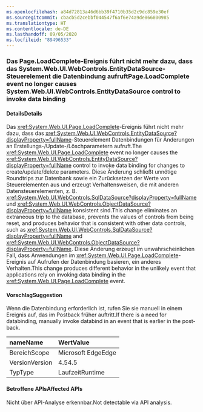 ```yaml
---
ms.openlocfilehash: a84d72813a46d6bb39f4710b35d2c9dc859e30ef
ms.sourcegitcommit: cbacb5d2cebbf044547f6af6e74a9de866800985
ms.translationtype: HT
ms.contentlocale: de-DE
ms.lasthandoff: 09/05/2020
ms.locfileid: "89496533"
---
```

### <a name="pageloadcomplete-event-no-longer-causes-systemwebuiwebcontrolsentitydatasource-control-to-invoke-data-binding"></a><span data-ttu-id="daef5-101">Das Page.LoadComplete-Ereignis führt nicht mehr dazu, dass das System.Web.UI.WebControls.EntityDataSource-Steuerelement die Datenbindung aufruft</span><span class="sxs-lookup"><span data-stu-id="daef5-101">Page.LoadComplete event no longer causes System.Web.UI.WebControls.EntityDataSource control to invoke data binding</span></span>

#### <a name="details"></a><span data-ttu-id="daef5-102">Details</span><span class="sxs-lookup"><span data-stu-id="daef5-102">Details</span></span>

<span data-ttu-id="daef5-103">Das <xref:System.Web.UI.Page.LoadComplete>-Ereignis führt nicht mehr dazu, dass das <xref:System.Web.UI.WebControls.EntityDataSource?displayProperty=fullName>-Steuerelement Datenbindungen für Änderungen an Erstellungs-/Update-/Löschparametern aufruft.</span><span class="sxs-lookup"><span data-stu-id="daef5-103">The <xref:System.Web.UI.Page.LoadComplete> event no longer causes the <xref:System.Web.UI.WebControls.EntityDataSource?displayProperty=fullName> control to invoke data binding for changes to create/update/delete parameters.</span></span> <span data-ttu-id="daef5-104">Diese Änderung schließt unnötige Roundtrips zur Datenbank sowie ein Zurücksetzen der Werte von Steuerelementen aus und erzeugt Verhaltensweisen, die mit anderen Datensteuerelementen, z. B. <xref:System.Web.UI.WebControls.SqlDataSource?displayProperty=fullName> und <xref:System.Web.UI.WebControls.ObjectDataSource?displayProperty=fullName> konsistent sind.</span><span class="sxs-lookup"><span data-stu-id="daef5-104">This change eliminates an extraneous trip to the database, prevents the values of controls from being reset, and produces behavior that is consistent with other data controls, such as <xref:System.Web.UI.WebControls.SqlDataSource?displayProperty=fullName> and <xref:System.Web.UI.WebControls.ObjectDataSource?displayProperty=fullName>.</span></span> <span data-ttu-id="daef5-105">Diese Änderung erzeugt im unwahrscheinlichen Fall, dass Anwendungen im <xref:System.Web.UI.Page.LoadComplete>-Ereignis auf Aufrufen der Datenbindung basieren, ein anderes Verhalten.</span><span class="sxs-lookup"><span data-stu-id="daef5-105">This change produces different behavior in the unlikely event that applications rely on invoking data binding in the <xref:System.Web.UI.Page.LoadComplete> event.</span></span>

#### <a name="suggestion"></a><span data-ttu-id="daef5-106">Vorschlag</span><span class="sxs-lookup"><span data-stu-id="daef5-106">Suggestion</span></span>

<span data-ttu-id="daef5-107">Wenn die Datenbindung erforderlich ist, rufen Sie sie manuell in einem Ereignis auf, das im Postback früher auftritt.</span><span class="sxs-lookup"><span data-stu-id="daef5-107">If there is a need for databinding, manually invoke databind in an event that is earlier in the post-back.</span></span>

| <span data-ttu-id="daef5-108">name</span><span class="sxs-lookup"><span data-stu-id="daef5-108">Name</span></span>    | <span data-ttu-id="daef5-109">Wert</span><span class="sxs-lookup"><span data-stu-id="daef5-109">Value</span></span>       |
|:--------|:------------|
| <span data-ttu-id="daef5-110">Bereich</span><span class="sxs-lookup"><span data-stu-id="daef5-110">Scope</span></span>   |<span data-ttu-id="daef5-111">Microsoft Edge</span><span class="sxs-lookup"><span data-stu-id="daef5-111">Edge</span></span>|
|<span data-ttu-id="daef5-112">Version</span><span class="sxs-lookup"><span data-stu-id="daef5-112">Version</span></span>|<span data-ttu-id="daef5-113">4.5</span><span class="sxs-lookup"><span data-stu-id="daef5-113">4.5</span></span>|
|<span data-ttu-id="daef5-114">Typ</span><span class="sxs-lookup"><span data-stu-id="daef5-114">Type</span></span>|<span data-ttu-id="daef5-115">Laufzeit</span><span class="sxs-lookup"><span data-stu-id="daef5-115">Runtime</span></span>|

#### <a name="affected-apis"></a><span data-ttu-id="daef5-116">Betroffene APIs</span><span class="sxs-lookup"><span data-stu-id="daef5-116">Affected APIs</span></span>

<span data-ttu-id="daef5-117">Nicht über API-Analyse erkennbar.</span><span class="sxs-lookup"><span data-stu-id="daef5-117">Not detectable via API analysis.</span></span>

<!--

#### Affected APIs

Not detectable via API analysis.

-->
